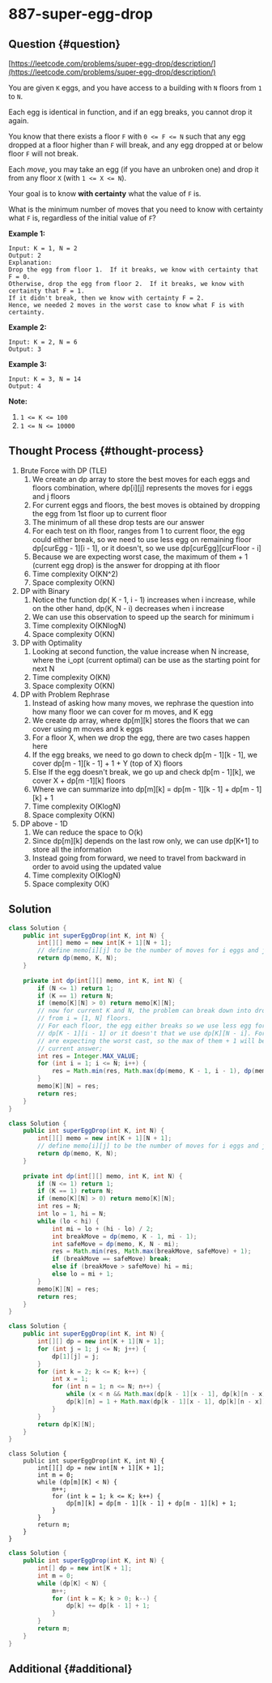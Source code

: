 # 887-super-egg-drop

## Question {#question}

[https://leetcode.com/problems/super-egg-drop/description/](https://leetcode.com/problems/super-egg-drop/description/)

You are given `K` eggs, and you have access to a building with `N` floors from `1` to `N`. 

Each egg is identical in function, and if an egg breaks, you cannot drop it again.

You know that there exists a floor `F` with `0 <= F <= N` such that any egg dropped at a floor higher than `F` will break, and any egg dropped at or below floor `F` will not break.

Each _move_, you may take an egg \(if you have an unbroken one\) and drop it from any floor `X` \(with `1 <= X <= N`\). 

Your goal is to know **with certainty** what the value of `F` is.

What is the minimum number of moves that you need to know with certainty what `F` is, regardless of the initial value of `F`?

**Example 1:**

```text
Input: K = 1, N = 2
Output: 2
Explanation: 
Drop the egg from floor 1.  If it breaks, we know with certainty that F = 0.
Otherwise, drop the egg from floor 2.  If it breaks, we know with certainty that F = 1.
If it didn't break, then we know with certainty F = 2.
Hence, we needed 2 moves in the worst case to know what F is with certainty.
```

**Example 2:**

```text
Input: K = 2, N = 6
Output: 3
```

**Example 3:**

```text
Input: K = 3, N = 14
Output: 4
```

**Note:**

1. `1 <= K <= 100`
2. `1 <= N <= 10000`

## Thought Process {#thought-process}

1. Brute Force with DP \(TLE\)
   1. We create an dp array to store the best moves for each eggs and floors combination, where dp\[i\]\[j\] represents the moves for i eggs and j floors
   2. For current eggs and floors, the best moves is obtained by dropping the egg from 1st floor up to current floor
   3. The minimum of all these drop tests are our answer
   4. For each test on ith floor, ranges from 1 to current floor, the egg could either break, so we need to use less egg on remaining floor dp\[curEgg - 1\]\[i - 1\], or it doesn't, so we use dp\[curEgg\]\[curFloor - i\]
   5. Because we are expecting worst case, the maximum of them + 1 \(current egg drop\) is the answer for dropping at ith floor
   6. Time complexity O\(KN^2\)
   7. Space complexity O\(KN\)
2. DP with Binary
   1. Notice the function dp\( K - 1, i - 1\) increases when i increase, while on the other hand, dp\(K, N - i\) decreases when i increase
   2. We can use this observation to speed up the search for minimum i
   3. Time complexity O\(KNlogN\)
   4. Space complexity O\(KN\)
3. DP with Optimality
   1. Looking at second function, the value increase when N increase, where the i\_opt \(current optimal\) can be use as the starting point for next N
   2. Time complexity O\(KN\)
   3. Space complexity O\(KN\)
4. DP with Problem Rephrase
   1. Instead of asking how many moves, we rephrase the question into how many floor we can cover for m moves, and K egg
   2. We create dp array, where dp\[m\]\[k\] stores the floors that we can cover using m moves and k eggs
   3. For a floor X, when we drop the egg, there are two cases happen here
   4. If the egg breaks, we need to go down to check dp\[m - 1\]\[k - 1\], we cover dp\[m - 1\]\[k - 1\] + 1 + Y \(top of X\) floors
   5. Else If the egg doesn't break, we go up and check dp\[m - 1\]\[k\], we cover X + dp\[m -1\]\[k\] floors
   6. Where we can summarize into dp\[m\]\[k\] = dp\[m - 1\]\[k - 1\] + dp\[m - 1\]\[k\] + 1
   7. Time complexity O\(KlogN\)
   8. Space complexity O\(KN\)
5. DP above - 1D
   1. We can reduce the space to O\(k\)
   2. Since dp\[m\]\[k\] depends on the last row only, we can use dp\[K+1\] to store all the information
   3. Instead going from forward, we need to travel from backward in order to avoid using the updated value
   4. Time complexity O\(KlogN\)
   5. Space complexity O\(K\)

## Solution

```java
class Solution {
    public int superEggDrop(int K, int N) {
        int[][] memo = new int[K + 1][N + 1];
        // define memo[i][j] to be the number of moves for i eggs and j floors
        return dp(memo, K, N);
    }
    
    private int dp(int[][] memo, int K, int N) {
        if (N <= 1) return 1;
        if (K == 1) return N;
        if (memo[K][N] > 0) return memo[K][N];
        // now for current K and N, the problem can break down into dropping eggs
        // from i = [1, N] floors.
        // For each floor, the egg either breaks so we use less egg for remaining floor
        // dp[K - 1][i - 1] or it doesn't that we use dp[K][N - i]. For each case, we
        // are expecting the worst cast, so the max of them + 1 will be compared with
        // current answer;
        int res = Integer.MAX_VALUE;
        for (int i = 1; i <= N; i++) {
            res = Math.min(res, Math.max(dp(memo, K - 1, i - 1), dp(memo, K, N - i)) + 1);
        }
        memo[K][N] = res;
        return res;
    }
}
```

```java
class Solution {
    public int superEggDrop(int K, int N) {
        int[][] memo = new int[K + 1][N + 1];
        // define memo[i][j] to be the number of moves for i eggs and j floors
        return dp(memo, K, N);
    }
    
    private int dp(int[][] memo, int K, int N) {
        if (N <= 1) return 1;
        if (K == 1) return N;
        if (memo[K][N] > 0) return memo[K][N];
        int res = N;
        int lo = 1, hi = N;
        while (lo < hi) {
            int mi = lo + (hi - lo) / 2;
            int breakMove = dp(memo, K - 1, mi - 1);
            int safeMove = dp(memo, K, N - mi);
            res = Math.min(res, Math.max(breakMove, safeMove) + 1);
            if (breakMove == safeMove) break;
            else if (breakMove > safeMove) hi = mi;
            else lo = mi + 1;
        }
        memo[K][N] = res;
        return res;
    }
}
```

```java
class Solution {
    public int superEggDrop(int K, int N) {
        int[][] dp = new int[K + 1][N + 1];
        for (int j = 1; j <= N; j++) {
            dp[1][j] = j;
        }
        for (int k = 2; k <= K; k++) {
            int x = 1;
            for (int n = 1; n <= N; n++) {
                while (x < n && Math.max(dp[k - 1][x - 1], dp[k][n - x]) > Math.max(dp[k -1][x], dp[k][n - x -1])) x++;
                dp[k][n] = 1 + Math.max(dp[k - 1][x - 1], dp[k][n - x]);
            }
        }
        return dp[K][N];
    }
}
```

```text
class Solution {
    public int superEggDrop(int K, int N) {
        int[][] dp = new int[N + 1][K + 1];
        int m = 0;
        while (dp[m][K] < N) {
            m++;
            for (int k = 1; k <= K; k++) {
                dp[m][k] = dp[m - 1][k - 1] + dp[m - 1][k] + 1;
            }
        }
        return m;
    }
}
```

```java
class Solution {
    public int superEggDrop(int K, int N) {
        int[] dp = new int[K + 1];
        int m = 0;
        while (dp[K] < N) {
            m++;
            for (int k = K; k > 0; k--) {
                dp[k] += dp[k - 1] + 1;
            }
        }
        return m;
    }
}
```

## Additional {#additional}

